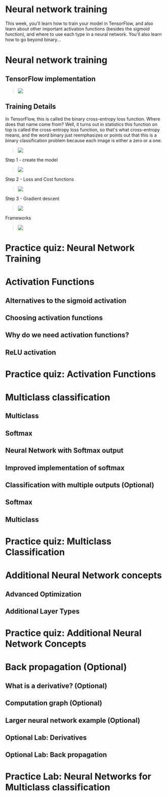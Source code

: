 # Neural network training

This week, you'll learn how to train your model in TensorFlow, and also learn about other important activation functions (besides the sigmoid function), and where to use each type in a neural network. You'll also learn how to go beyond binary...

# Neural network training

## TensorFlow implementation

> <img src="./images/w02-01-TensorFlow_implementation/img_2023-01-30_22-15-48.png">

## Training Details

In TensorFlow, this is called the binary cross-entropy loss function. Where does that name come from? Well, it turns out in statistics this function on top is called the cross-entropy loss function, so that's what cross-entropy means, and the word binary just reemphasizes or points out that this is a binary classification problem because each image is either a zero or a one. 

> <img src="./images/w02-02-Training_Details/img_2023-01-30_22-23-20.png">

Step 1 - create the model

> <img src="./images/w02-02-Training_Details/img_2023-01-30_22-23-57.png">

Step 2 - Loss and Cost functions

> <img src="./images/w02-02-Training_Details/img_2023-01-30_22-29-11.png">

Step 3 - Gradient descent

> <img src="./images/w02-02-Training_Details/img_2023-01-30_22-32-25.png">

Frameworks

> <img src="./images/w02-02-Training_Details/img_2023-01-30_22-32-39.png">


# Practice quiz: Neural Network Training


# Activation Functions

## Alternatives to the sigmoid activation

## Choosing activation functions

## Why do we need activation functions?

## ReLU activation




# Practice quiz: Activation Functions


# Multiclass classification

## Multiclass

## Softmax

## Neural Network with Softmax output

## Improved implementation of softmax

## Classification with multiple outputs (Optional)

## Softmax

## Multiclass



# Practice quiz: Multiclass Classification



# Additional Neural Network concepts

## Advanced Optimization

## Additional Layer Types




# Practice quiz: Additional Neural Network Concepts


# Back propagation (Optional)

## What is a derivative? (Optional)

## Computation graph (Optional)

## Larger neural network example (Optional)

## Optional Lab: Derivatives

## Optional Lab: Back propagation




# Practice Lab: Neural Networks for Multiclass classification